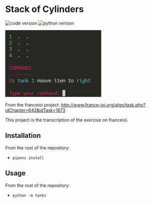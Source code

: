 # Stack of Cylinders

![code version](https://img.shields.io/badge/version-1.0-orange?style=flat-square) ![python version](https://img.shields.io/badge/python-3.7+-9cf?style=flat-square)

![in game image](doc/_static/ingame.png)

From the franceioi project:
http://www.france-ioi.org/algo/task.php?idChapter=642&idTask=1873

This project is the transcription of the exercise on franceioi.

## Installation

From the root of the repository:
- `pipenv install`

## Usage

From the root of the repository:
- `python -m tanks`